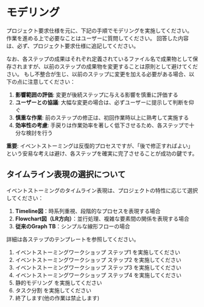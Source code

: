 # モデリング

プロジェクト要求仕様を元に、下記の手順でモデリングを実施してください。
作業を進める上で必要なことはユーザーに質問してください。
回答した内容は、必ず、プロジェクト要求仕様に追記してください。

なお、各ステップの成果はそれぞれ定義されているファイル名で成果物として保存されますが、以前のステップの成果物を変更することは原則として避けてください。
もし不整合が生じ、以前のステップに変更を加える必要がある場合、以下の点に注意してください：

1. **影響範囲の評価**: 変更が後続ステップに与える影響を慎重に評価する
2. **ユーザーとの協議**: 大幅な変更の場合は、必ずユーザーに提示して判断を仰ぐ
3. **慎重な作業**: 前のステップの修正は、初回作業時以上に熟考して実施する
4. **効率性の考慮**: 手戻りは作業効率を著しく低下させるため、各ステップで十分な検討を行う

**重要**: イベントストーミングは反復的プロセスですが、「後で修正すればよい」という安易な考えは避け、各ステップを確実に完了させることが成功の鍵です。

## タイムライン表現の選択について

イベントストーミングのタイムライン表現は、プロジェクトの特性に応じて選択してください：

1. **Timeline図**：時系列重視、段階的なプロセスを表現する場合
2. **Flowchart図（LR方向）**：並行処理、複雑な要素間の関係を表現する場合
3. **従来のGraph TB**：シンプルな線形フローの場合

詳細は各ステップのテンプレートを参照してください。

1. イベントストーミングワークショップ ステップ1 を実施してください
1. イベントストーミングワークショップ ステップ2 を実施してください
1. イベントストーミングワークショップ ステップ3 を実施してください
1. イベントストーミングワークショップ ステップ4 を実施してください
1. 静的モデリング を実施してください
1. タスク分割 を実施してください
1. 終了します(他の作業は禁止します)
